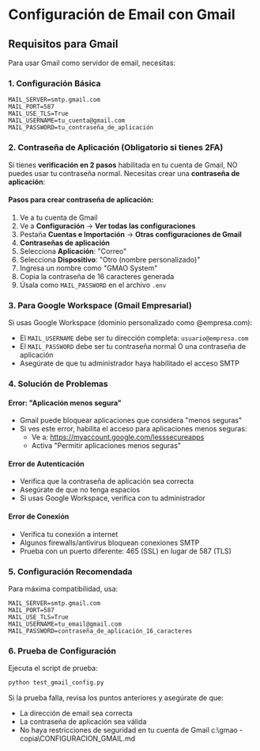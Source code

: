 # Configuración de Email con Gmail

## Requisitos para Gmail

Para usar Gmail como servidor de email, necesitas:

### 1. Configuración Básica

```properties
MAIL_SERVER=smtp.gmail.com
MAIL_PORT=587
MAIL_USE_TLS=True
MAIL_USERNAME=tu_cuenta@gmail.com
MAIL_PASSWORD=tu_contraseña_de_aplicación
```

### 2. Contraseña de Aplicación (Obligatorio si tienes 2FA)

Si tienes **verificación en 2 pasos** habilitada en tu cuenta de Gmail, NO puedes usar tu contraseña normal. Necesitas crear una **contraseña de aplicación**:

#### Pasos para crear contraseña de aplicación:

1. Ve a tu cuenta de Gmail
2. Ve a **Configuración** → **Ver todas las configuraciones**
3. Pestaña **Cuentas e Importación** → **Otras configuraciones de Gmail**
4. **Contraseñas de aplicación**
5. Selecciona **Aplicación**: "Correo"
6. Selecciona **Dispositivo**: "Otro (nombre personalizado)"
7. Ingresa un nombre como "GMAO System"
8. Copia la contraseña de 16 caracteres generada
9. Úsala como `MAIL_PASSWORD` en el archivo `.env`

### 3. Para Google Workspace (Gmail Empresarial)

Si usas Google Workspace (dominio personalizado como @empresa.com):

- El `MAIL_USERNAME` debe ser tu dirección completa: `usuario@empresa.com`
- El `MAIL_PASSWORD` debe ser tu contraseña normal O una contraseña de aplicación
- Asegúrate de que tu administrador haya habilitado el acceso SMTP

### 4. Solución de Problemas

#### Error: "Aplicación menos segura"

- Gmail puede bloquear aplicaciones que considera "menos seguras"
- Si ves este error, habilita el acceso para aplicaciones menos seguras:
  - Ve a: https://myaccount.google.com/lesssecureapps
  - Activa "Permitir aplicaciones menos seguras"

#### Error de Autenticación

- Verifica que la contraseña de aplicación sea correcta
- Asegúrate de que no tenga espacios
- Si usas Google Workspace, verifica con tu administrador

#### Error de Conexión

- Verifica tu conexión a internet
- Algunos firewalls/antivirus bloquean conexiones SMTP
- Prueba con un puerto diferente: 465 (SSL) en lugar de 587 (TLS)

### 5. Configuración Recomendada

Para máxima compatibilidad, usa:

```properties
MAIL_SERVER=smtp.gmail.com
MAIL_PORT=587
MAIL_USE_TLS=True
MAIL_USERNAME=tu_email@gmail.com
MAIL_PASSWORD=contraseña_de_aplicación_16_caracteres
```

### 6. Prueba de Configuración

Ejecuta el script de prueba:

```bash
python test_gmail_config.py
```

Si la prueba falla, revisa los puntos anteriores y asegúrate de que:

- La dirección de email sea correcta
- La contraseña de aplicación sea válida
- No haya restricciones de seguridad en tu cuenta de Gmail</content>
  <parameter name="filePath">c:\gmao - copia\CONFIGURACION_GMAIL.md

